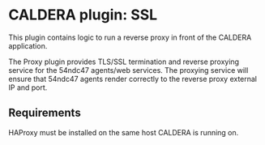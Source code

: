 # CALDERA plugin: SSL

This plugin contains logic to run a reverse proxy in front of the CALDERA application.

The Proxy plugin provides TLS/SSL termination and reverse proxying service for the 54ndc47 agents/web services. The 
proxying service will ensure that 54ndc47 agents render correctly to the reverse proxy external IP and port.

## Requirements

HAProxy must be installed on the same host CALDERA is running on.
